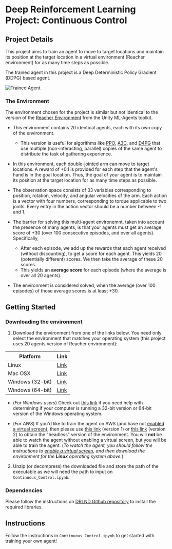 
[//]: # (Image References)

[image1]: https://user-images.githubusercontent.com/10624937/43851024-320ba930-9aff-11e8-8493-ee547c6af349.gif "Trained Agent"
[image2]: https://user-images.githubusercontent.com/10624937/43851646-d899bf20-9b00-11e8-858c-29b5c2c94ccc.png "Crawler"


# Deep Reinforcement Learning Project: Continuous Control

## Project Details
This project aims to train an agent to move to target locations and  maintain its position at the target location in a virtual environment (Reacher environment) for as many time steps as possible.

The trained agent in this project is a Deep Deterministic Policy Gradient (DDPG) based agent.

![Trained Agent][image1]
### The Environment
The environment chosen for the project is similar but not identical to the version of the  [Reacher Environment](https://github.com/Unity-Technologies/ml-agents/blob/master/docs/Learning-Environment-Examples.md#reacher)  from the Unity ML-Agents toolkit.
* This environment contains 20 identical agents, each with its own copy of the environment.  

     * This version is useful for algorithms like [PPO](https://arxiv.org/pdf/1707.06347.pdf), [A3C](https://arxiv.org/pdf/1602.01783.pdf), and [D4PG](https://openreview.net/pdf?id=SyZipzbCb) that use multiple (non-interacting, parallel) copies of the same agent to distribute the task of gathering experience.
* In this environment, each double-jointed arm can move to target locations. A reward of +0.1 is provided for each step that the agent's hand is in the goal location. Thus, the goal of your agent is to maintain its position at the target location for as many time steps as possible.

* The observation space consists of 33 variables corresponding to position, rotation, velocity, and angular velocities of the arm. Each action is a vector with four numbers, corresponding to torque applicable to two joints. Every entry in the action vector should be a number between -1 and 1.

* The barrier for solving this multi-agent environemnt, taken into account the presence of many agents, is that your agents must get an average score of +30 (over 100 consecutive episodes, and over all agents).  Specifically,
  - After each episode, we add up the rewards that each agent received (without discounting), to get a score for each agent.  This yields 20 (potentially different) scores.  We then take the average of these 20 scores. 
  - This yields an **average score** for each episode (where the average is over all 20 agents).

- The environment is considered solved, when the average (over 100 episodes) of those average scores is at least +30. 

## Getting Started
### Downloading the environment
1. Download the environment from one of the links below. You need only select the environment that matches your operating system (this project uses 20 agents version of Reacher environment):

Platform | Link
-------- | -----
Linux             | [Link](https://s3-us-west-1.amazonaws.com/udacity-drlnd/P2/Reacher/Reacher_Linux.zip)
Mac OSX           | [Link](https://s3-us-west-1.amazonaws.com/udacity-drlnd/P2/Reacher/Reacher.app.zip)
Windows (32-bit)  | [Link](https://s3-us-west-1.amazonaws.com/udacity-drlnd/P2/Reacher/Reacher_Windows_x86.zip)
Windows (64-bit)  | [Link](https://s3-us-west-1.amazonaws.com/udacity-drlnd/P2/Reacher/Reacher_Windows_x86_64.zip)
    
* (_For Windows users_) Check out [this link](https://support.microsoft.com/en-us/help/827218/how-to-determine-whether-a-computer-is-running-a-32-bit-version-or-64) if you need help with determining if your computer is running a 32-bit version or 64-bit version of the Windows operating system.

* (_For AWS_) If you'd like to train the agent on AWS (and have not [enabled a virtual screen](https://github.com/Unity-Technologies/ml-agents/blob/master/docs/Training-on-Amazon-Web-Service.md)), then please use [this link](https://s3-us-west-1.amazonaws.com/udacity-drlnd/P2/Reacher/one_agent/Reacher_Linux_NoVis.zip) (version 1) or [this link](https://s3-us-west-1.amazonaws.com/udacity-drlnd/P2/Reacher/Reacher_Linux_NoVis.zip) (version 2) to obtain the "headless" version of the environment.  You will **not** be able to watch the agent without enabling a virtual screen, but you will be able to train the agent.  (_To watch the agent, you should follow the instructions to [enable a virtual screen](https://github.com/Unity-Technologies/ml-agents/blob/master/docs/Training-on-Amazon-Web-Service.md), and then download the environment for the **Linux** operating system above._)

2. Unzip (or decompress) the downloaded file and store the path of the executable as we will need the path to input on `Continuous_Control.ipynb`. 
### Dependencies
Please follow the instructions on [DRLND Github repository](https://github.com/udacity/deep-reinforcement-learning#dependencies) to install the required libraries.
## Instructions
Follow the instructions in `Continuous_Control.ipynb` to get started with training your own agent!